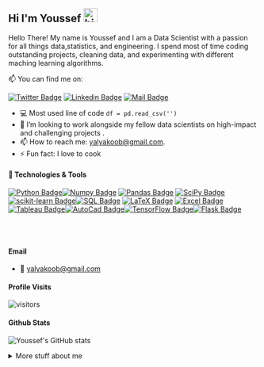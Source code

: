 ## Hi I'm Youssef <img src="https://user-images.githubusercontent.com/1303154/88677602-1635ba80-d120-11ea-84d8-d263ba5fc3c0.gif" width="28px" alt="hi">

Hello There! My name is Youssef and I am a Data Scientist with a passion for all things data,statistics, and engineering. I spend most of time coding outstanding projects, cleaning data, and experimenting with different maching learning algorithms.

:mailbox: You can find me on:

[![Twitter Badge](https://img.shields.io/badge/-@yalyakoob1-1ca0f1?style=flat&labelColor=1ca0f1&logo=twitter&logoColor=white&link=https://twitter.com/Ipenywis)](https://twitter.com/yalyakoob1) [![Linkedin Badge](https://img.shields.io/badge/-youssefalyakoob-0e76a8?style=flat&labelColor=0e76a8&logo=linkedin&logoColor=white)](https://www.linkedin.com/in/youssefalyakoob/) [![Mail Badge](https://img.shields.io/badge/-yalyakoob@gmail.com-c0392b?style=flat&labelColor=c0392b&logo=gmail&logoColor=white)](mailto:islempenywis@gmail.com)

<!-- TODO: Add last video link -->

  
- :computer: Most used line of code `df = pd.read_csv('')`
- 🤔 I’m looking to work alongside my fellow data scientists on         high-impact and challenging projects .
- 📫 How to reach me: yalyakoob@gmail.com.
- ⚡ Fun fact: I love to cook

#### :wrench: Technologies & Tools

<!-- TODO: Make technologies links takes you to repositories -->

[![Python Badge](https://img.shields.io/badge/-Python-3776AB?style=for-the-badge&labelColor=black&logo=python&logoColor=3776AB)](#)[![Numpy Badge](https://img.shields.io/badge/-NumPy-013243?style=for-the-badge&labelColor=black&logo=NumPy&logoColor=013243)](#) [![Pandas Badge](https://img.shields.io/badge/-pandas-150458?style=for-the-badge&labelColor=black&logo=pandas&logoColor=150458)](#) [![SciPy Badge](https://img.shields.io/badge/-scipy-8CAAE6?style=for-the-badge&labelColor=black&logo=SciPy&logoColor=8CAAE6)](#) [![scikit-learn Badge](https://img.shields.io/badge/-scikit--learn-F7931E?style=for-the-badge&labelColor=black&logo=scikitlearn&logoColor=F7931E)](#)[![SQL Badge](https://img.shields.io/badge/-SQL-CC2927?style=for-the-badge&labelColor=black&logo=microsoftsqlserver&logoColor=CC2927)](#) [![LaTeX Badge](https://img.shields.io/badge/-LaTeX-008080?style=for-the-badge&labelColor=black&logo=latex&logoColor=#008080)](#) [![Excel Badge](https://img.shields.io/badge/-Excel-217346?style=for-the-badge&labelColor=black&logo=microsoftexcel&logoColor=217346)](#) [![Tableau Badge](https://img.shields.io/badge/-Tableau-E97627?style=for-the-badge&labelColor=black&logo=tableau&logoColor=E97627)](#)[![AutoCad Badge](https://img.shields.io/badge/-Autodesk-0696D7?style=for-the-badge&labelColor=black&logo=autodesk&logoColor=0696D7)](#)[![TensorFlow Badge](https://img.shields.io/badge/-TensorFlow-FF6F00?style=for-the-badge&labelColor=black&logo=tensorflow&logoColor=FF6F00)](#)[![Flask Badge](https://img.shields.io/badge/-Flask-000000?style=for-the-badge&labelColor=black&logo=flask&logoColor=#000000)](#)



<br />
<br />

#### Email
  - :email:  yalyakoob@gmail.com


#### Profile Visits 

![visitors](https://visitor-badge.glitch.me/badge?page_id=yalyakoob.yalyakoob)

#### Github Stats

![Youssef's GitHub stats](https://github-readme-stats.vercel.app/api?username=yalyakoob&hide=contribs,prs&show_icons=true&theme=dark&count_private=true)


<details>
<summary>
  More stuff about me
</summary>

<br >




#### Coding Stats

<!--START_SECTION:waka-->
```text
Markdown   8 mins          █████████████████████████   100.00 % 
```
<!--END_SECTION:waka-->



</details>




